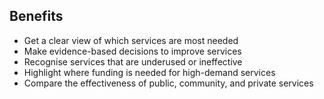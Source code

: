 ## Benefits

* Get a clear view of which services are most needed  
* Make evidence-based decisions to improve services  
* Recognise services that are underused or ineffective  
* Highlight where funding is needed for high-demand services  
* Compare the effectiveness of public, community, and private services